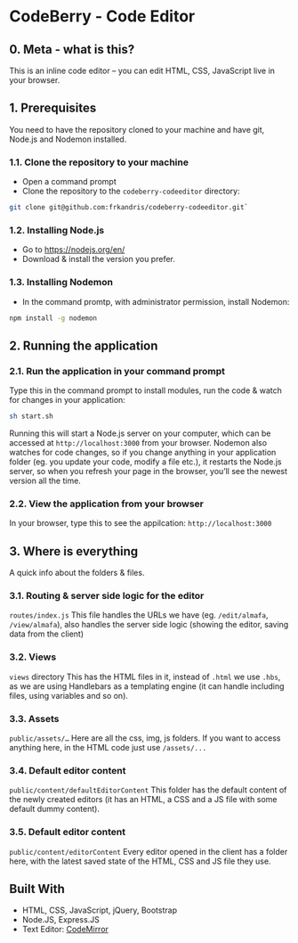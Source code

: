 # CodeBerry - Code Editor

## 0. Meta - what is this?
This is an inline code editor – you can edit HTML, CSS, JavaScript live in your browser.

## 1. Prerequisites
You need to have the repository cloned to your machine and have git, Node.js and Nodemon installed.

### 1.1. Clone the repository to your machine
* Open a command prompt
* Clone the repository to the `codeberry-codeeditor` directory:
```sh
git clone git@github.com:frkandris/codeberry-codeeditor.git`
```

### 1.2. Installing Node.js
* Go to https://nodejs.org/en/
* Download & install the version you prefer.

### 1.3. Installing Nodemon
* In the command promtp, with administrator permission, install Nodemon:
```sh
npm install -g nodemon
```

## 2. Running the application
### 2.1. Run the application in your command prompt
Type this in the command prompt to install modules, run the code & watch for changes in your application:
```sh
sh start.sh
```

Running this will start a Node.js server on your computer, which can be accessed at `http://localhost:3000` from your browser. Nodemon also watches for code changes, so if you change anything in your application folder (eg. you update your code, modify a file etc.), it restarts the Node.js server, so when you refresh your page in the browser, you’ll see the newest version all the time.

### 2.2. View the application from your browser
In your browser, type this to see the appilcation:
`http://localhost:3000`



## 3. Where is everything

A quick info about the folders & files.

### 3.1. Routing & server side logic for the editor

`routes/index.js`
This file handles the URLs we have (eg. `/edit/almafa`, `/view/almafa`), also handles the server side logic (showing the editor, saving data from the client)

### 3.2. Views

`views` directory 
This has the HTML files in it, instead of `.html` we use `.hbs`, as we are using Handlebars as a templating engine (it can handle including files, using variables and so on).

### 3.3. Assets

`public/assets/…` 
Here are all the css, img, js folders. If you want to access anything here, in the HTML code just use `/assets/...`

### 3.4. Default editor content

`public/content/defaultEditorContent` 
This folder has the default content of the newly created editors (it has an HTML, a CSS and a JS file with some default dummy content).

### 3.5. Default editor content

`public/content/editorContent` 
Every editor opened in the client has a folder here, with the latest saved state of the HTML, CSS and JS file they use.


## Built With
* HTML, CSS, JavaScript, jQuery, Bootstrap
* Node.JS, Express.JS
* Text Editor: [CodeMirror](https://codemirror.net)